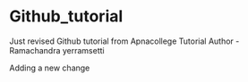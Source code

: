 # Github_tutorial

Just revised Github tutorial from Apnacollege Tutorial
Author - Ramachandra yerramsetti

Adding a new change
